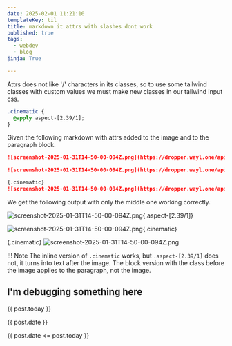 ```yaml
---
date: 2025-02-01 11:21:10
templateKey: til
title: markdown it attrs with slashes dont work
published: true
tags:
  - webdev
  - blog
jinja: True

---
```



Attrs does not like '/' characters in its classes, so to use some tailwind
classes with custom values we must make new classes in our tailwind input css.

``` css
.cinematic {
  @apply aspect-[2.39/1];
}
```

Given the following markdown with attrs added to the image and to the paragraph
block.

``` markdown
![screenshot-2025-01-31T14-50-00-094Z.png](https://dropper.wayl.one/api/file/50cfa8dc-9d46-4f02-877b-688fa5510a83.png){.aspect-[2.39/1]}

![screenshot-2025-01-31T14-50-00-094Z.png](https://dropper.wayl.one/api/file/50cfa8dc-9d46-4f02-877b-688fa5510a83.png){.cinematic}

{.cinematic}
![screenshot-2025-01-31T14-50-00-094Z.png](https://dropper.wayl.one/api/file/50cfa8dc-9d46-4f02-877b-688fa5510a83.png)
```

We get the following output with only the middle one working correctly.

![screenshot-2025-01-31T14-50-00-094Z.png](https://dropper.wayl.one/api/file/50cfa8dc-9d46-4f02-877b-688fa5510a83.png){.aspect-[2.39/1]}

![screenshot-2025-01-31T14-50-00-094Z.png](https://dropper.wayl.one/api/file/50cfa8dc-9d46-4f02-877b-688fa5510a83.png){.cinematic}

{.cinematic}
![screenshot-2025-01-31T14-50-00-094Z.png](https://dropper.wayl.one/api/file/50cfa8dc-9d46-4f02-877b-688fa5510a83.png)

!!! Note
    The inline version of `.cinematic` works, but `.aspect-[2.39/1]` does not,
    it turns into text after the image.  The block version with the class
    before the image applies to the paragraph, not the image.

## I'm debugging something here

{{ post.today }}

{{ post.date }}

{{ post.date  <= post.today }}
